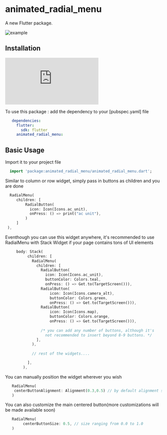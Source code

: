 # animated_radial_menu

A new Flutter package.

![example](https://user-images.githubusercontent.com/67534990/124471528-98137680-ddba-11eb-91dc-c5d91053b3ed.gif)

## Installation

![example](https://github.com/sonykurian96/animated-radial-menu/blob/master/example/lib/main.dart)

To use this package : add the dependency to your [pubspec.yaml] file

```yaml
   dependencies:
     flutter:
       sdk: flutter
     animated_radial_menu:
```

## Basic Usage

Import it to your project file

```dart
  import 'package:animated_radial_menu/animated_radial_menu.dart';
```

Similar to column or row widget, simply pass in buttons as children and you are done
```dart
  RadialMenu(
     children: [
         RadialButton(
           icon: Icon(Icons.ac_unit),
           onPress: () => print("ac unit"),
         )
     ]
 ),
```

Eventhough you can use this widget anywhere, it's recommended to use RadialMenu with Stack Widget if your page contains tons of UI elements

```dart
     body: Stack(
          children: [
            RadialMenu(
              children: [
                RadialButton(
                  icon: Icon(Icons.ac_unit),
                  buttonColor: Colors.teal,
                  onPress: () => Get.to(TargetScreen())),
                RadialButton(
                    icon: Icon(Icons.camera_alt),
                    buttonColor: Colors.green,
                    onPress: () => Get.to(TargetScreen())),
                RadialButton(
                    icon: Icon(Icons.map),
                    buttonColor: Colors.orange,
                    onPress: () => Get.to(TargetScreen())),
                                 
                /* you can add any number of buttons, although it's 
                  not recommended to insert beyond 8-9 buttons. */
              ],
            ),
            
            // rest of the widgets....

          ],
        ),
```

You can manually position the widget wherever you wish
```dart
   RadialMenu(
    centerButtonAlignment: Alignment(0.3,0.5) // by default alignment set to Alignment.center
   )
```

You can also customize the main centered button(more customizations will be made available soon)
```dart
   RadialMenu(
        centerButtonSize: 0.5, // size ranging from 0.0 to 1.0
   )
```

